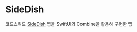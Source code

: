 # SideDish
코드스쿼드 [SideDish](https://github.com/codesquad-member-2020/sidedish-07) 앱을 SwiftUI와 Combine을 활용해 구현한 앱
